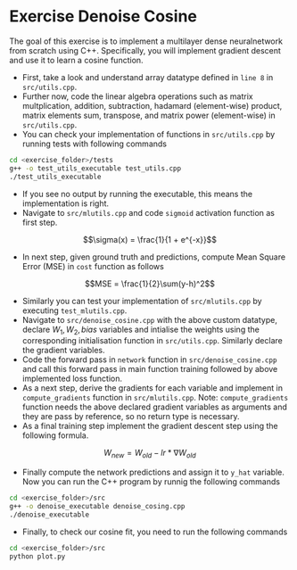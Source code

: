 # Exercise Denoise Cosine
The goal of this exercise is to implement a multilayer dense neuralnetwork from scratch using C++.
Specifically, you will implement gradient descent and use it to learn a cosine function.
- First, take a look and understand array datatype defined in `line 8` in `src/utils.cpp`.
- Further now, code the linear algebra operations such as matrix multplication, addition, subtraction, hadamard (element-wise) product, matrix elements sum, transpose, and matrix power (element-wise) in `src/utils.cpp`.
- You can check your implementation of functions in `src/utils.cpp` by running tests with following commands
```bash
cd <exercise_folder>/tests
g++ -o test_utils_executable test_utils.cpp
./test_utils_executable
```
- If you see no output by running the executable, this means the implementation is right.
- Navigate to `src/mlutils.cpp` and code `sigmoid` activation function as first step.
```math
\sigma(x) = \frac{1}{1 + e^{-x}}
```
- In next step, given ground truth and predictions, compute Mean Square Error (MSE) in `cost` function as follows
```math
MSE = \frac{1}{2}\sum(y-h)^2
```
- Similarly you can test your implementation of `src/mlutils.cpp` by executing `test_mlutils.cpp`.
- Navigate to `src/denoise_cosine.cpp` with the above custom datatype, declare $W_1, W_2, bias$ variables and intialise the weights using the corresponding initialisation function in `src/utils.cpp`. Similarly declare the gradient variables.
- Code the forward pass in `network` function in `src/denoise_cosine.cpp` and call this forward pass in main function training followed by above implemented loss function.
- As a next step, derive the gradients for each variable and implement in `compute_gradients` function in `src/mlutils.cpp`. Note: `compute_gradients` function needs the above declared gradient variables as arguments and they are pass by reference, so no return type is necessary. 
- As a final training step implement the gradient descent step using the following formula.
```math
W_{new} = W_{old} - lr*\nabla W_{old}
```
- Finally compute the network predictions and assign it to `y_hat` variable. Now you can run the C++ program by runnig the following commands
```bash
cd <exercise_folder>/src
g++ -o denoise_executable denoise_cosing.cpp
./denoise_executable
```
- Finally, to check our cosine fit, you need to run the following commands
```bash
cd <exercise_folder>/src
python plot.py
```